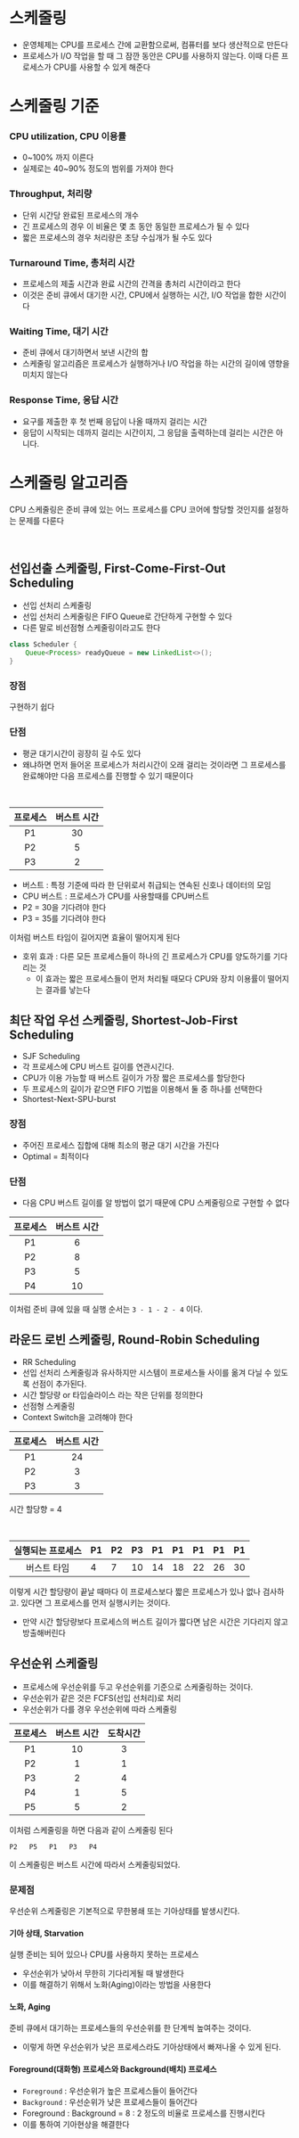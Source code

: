 # 스케줄링

* 운영체제는 CPU를 프로세스 간에 교환함으로써, 컴퓨터를 보다 생산적으로 만든다
* 프로세스가 I/O 작업을 할 때 그 잠깐 동안은 CPU를 사용하지 않는다. 이때 다른 프로세스가 CPU를 사용할 수 있게 해준다

# 스케줄링 기준

### CPU utilization, CPU 이용률

* 0~100% 까지 이른다
* 실제로는 40~90% 정도의 범위를 가져야 한다

### Throughput, 처리량

* 단위 시간당 완료된 프로세스의 개수
* 긴 프로세스의 경우 이 비율은 몇 초 동안 동일한 프로세스가 될 수 있다
* 짧은 프로세스의 경우 처리량은 초당 수십개가 될 수도 있다

### Turnaround Time, 총처리 시간

* 프로세스의 제출 시간과 완료 시간의 간격을 총처리 시간이라고 한다
* 이것은 준비 큐에서 대기한 시간, CPU에서 실행하는 시간, I/O 작업을 합한 시간이다

### Waiting Time, 대기 시간

* 준비 큐에서 대기하면서 보낸 시간의 합
* 스케줄링 알고리즘은 프로세스가 실행하거나 I/O 작업을 하는 시간의 길이에 영향을 미치지 않는다

### Response Time, 응답 시간

* 요구를 제출한 후 첫 번째 응답이 나올 때까지 걸리는 시간
* 응답이 시작되는 데까지 걸리는 시간이지, 그 응답을 출력하는데 걸리는 시간은 아니다.

# 스케줄링 알고리즘

CPU 스케줄링은 준비 큐에 있는 어느 프로세스를 CPU 코어에 할당할 것인지를 설정하는 문제를 다룬다

<br>

## 선입선출 스케줄링, First-Come-First-Out Scheduling

* 선입 선처리 스케줄링
* 선입 선처리 스케줄링은 FIFO Queue로 간단하게 구현할 수 있다
* 다른 말로 비선점형 스케줄링이라고도 한다

```java
class Scheduler {
    Queue<Process> readyQueue = new LinkedList<>();
}
```

### 장점

구현하기 쉽다

### 단점

* 평균 대기시간이 굉장히 길 수도 있다
* 왜냐하면 먼저 들어온 프로세스가 처리시간이 오래 걸리는 것이라면 그 프로세스를 완료해야만 다음 프로세스를 진행할 수 있기 때문이다

<br>

| 프로세스 |버스트 시간|
|:--:|:---:|
| P1 | 30 |
| P2 | 5 |
| P3 | 2 |

* 버스트 : 특정 기준에 따라 한 단위로서 취급되는 연속된 신호나 데이터의 모임
* CPU 버스트 : 프로세스가 CPU를 사용할때를 CPU버스트
* P2 = 30을 기다려야 한다
* P3 = 35를 기다려야 한다

이처럼 버스트 타임이 길어지면 효율이 떨어지게 된다

* 호위 효과 : 다른 모든 프로세스들이 하나의 긴 프로세스가 CPU를 양도하기를 기다리는 것
    * 이 효과는 짧은 프로세스들이 먼저 처리될 때모다 CPU와 장치 이용률이 떨어지는 결과를 낳는다

## 최단 작업 우선 스케줄링, Shortest-Job-First Scheduling

* SJF Scheduling
* 각 프로세스에 CPU 버스트 길이를 연관시긴다.
* CPU가 이용 가능할 때 버스트 길이가 가장 짧은 프로세스를 할당한다
* 두 프로세스의 길이가 같으면 FIFO 기법을 이용해서 둘 중 하나를 선택한다
* Shortest-Next-SPU-burst

### 장점

* 주어진 프로세스 집합에 대해 최소의 평균 대기 시간을 가진다
* Optimal = 최적이다

### 단점

* 다음 CPU 버스트 길이를 알 방법이 없기 때문에 CPU 스케줄링으로 구현할 수 없다
  <br>

| 프로세스 | 버스트 시간 |
|:--:|:------:|
| P1 | 6|
| P2 | 8|
| P3 | 5|
| P4 | 10|

이처럼 준비 큐에 있을 때 실행 순서는 `3 - 1 - 2 - 4` 이다.

## 라운드 로빈 스케줄링, Round-Robin Scheduling

* RR Scheduling
* 선입 선처리 스케줄링과 유사하지만 시스템이 프로세스들 사이를 옮겨 다닐 수 있도록 선점이 추가된다.
* 시간 할당량 or 타입슬라이스 라는 작은 단위를 정의한다
* 선점형 스케줄링
* Context Switch을 고려해야 한다

| 프로세스 | 버스트 시간 |
|:--:|:------:|
| P1 | 24|
| P2 | 3|
| P3 | 3|
시간 할당향 = 4

<BR>

| 실행되는 프로세스 | P1  | P2  | P3  | P1  | P1  | P1  | P1  | P1  |
|:---------:|-----|-----|-----|-----|-----|-----|-----|-----|
|  버스트 타임   | 4   | 7   | 10  | 14  | 18  | 22  | 26  | 30  |

이렇게 시간 할당량이 끝날 때마다 이 프로세스보다 짧은 프로세스가 있나 없나 검사하고. 있다면 그 프로세스를 먼저 실행시키는 것이다.

* 만약 시간 할당량보다 프로세스의 버스트 길이가 짧다면 남은 시간은 기다리지 않고 방출해버린다

## 우선순위 스케줄링

* 프로세스에 우선순위를 두고 우선순위를 기준으로 스케줄링하는 것이다.
* 우선순위가 같은 것은 FCFS(선입 선처리)로 처리
* 우선순위가 다를 경우 우선순위에 따라 스케줄링

| 프로세스 | 버스트 시간 | 도착시간 |
|:----:|:------:|:----:|
|  P1  |   10   |  3   |
|  P2  |   1    |  1   |
|  P3  |   2    |  4   |
|  P4  |   1    |  5   |
|  P5  |   5    |  2   |

이처럼 스케줄링을 하면 다음과 같이 스케줄링 된다

```
P2   P5   P1   P3   P4
```

이 스케줄링은 버스트 시간에 따라서 스케줄링되었다.

### 문제점

우선순위 스케줄링은 기본적으로 무한봉쇄 또는 기아상태를 발생시킨다.

#### 기아 상태, Starvation

실행 준비는 되어 있으나 CPU를 사용하지 못하는 프로세스

* 우선순위가 낮아서 무한히 기다리게될 때 발생한다
* 이를 해결하기 위해서 노화(Aging)이라는 방법을 사용한다

#### 노화, Aging

준비 큐에서 대기하는 프로세스들의 우선순위를 한 단계씩 높여주는 것이다.

* 이렇게 하면 우선순위가 낮은 프로세스라도 기아상태에서 빠져나올 수 있게 된다.

#### Foreground(대화형) 프로세스와 Background(배치) 프로세스

* `Foreground` : 우선순위가 높은 프로세스들이 들어간다
* `Background` : 우선순위가 낮은 프로세스들이 들어간다
* Foreground : Background = 8 : 2 정도의 비율로 프로세스를 진행시킨다
* 이를 통하여 기아현상을 해결한다

